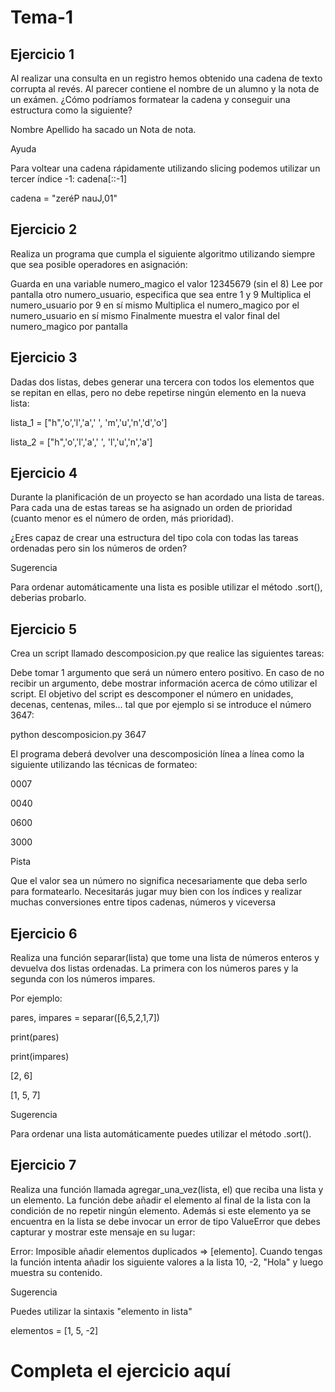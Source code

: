 # Tema-1
## Ejercicio 1
Al realizar una consulta en un registro hemos obtenido una cadena de texto corrupta al revés. Al parecer contiene el nombre de un alumno y la nota de un exámen. ¿Cómo podríamos formatear la cadena y conseguir una estructura como la siguiente?

Nombre Apellido ha sacado un Nota de nota.

Ayuda

Para voltear una cadena rápidamente utilizando slicing podemos utilizar un tercer índice -1: cadena[::-1]

cadena = "zeréP nauJ,01"



## Ejercicio 2
Realiza un programa que cumpla el siguiente algoritmo utilizando siempre que sea posible operadores en asignación:

Guarda en una variable numero_magico el valor 12345679 (sin el 8)
Lee por pantalla otro numero_usuario, especifica que sea entre 1 y 9
Multiplica el numero_usuario por 9 en sí mismo
Multiplica el numero_magico por el numero_usuario en sí mismo
Finalmente muestra el valor final del numero_magico por pantalla


## Ejercicio 3
Dadas dos listas, debes generar una tercera con todos los elementos que se repitan en ellas, pero no debe repetirse ningún elemento en la nueva lista:

lista_1 = ["h",'o','l','a',' ', 'm','u','n','d','o']

lista_2 = ["h",'o','l','a',' ', 'l','u','n','a']



## Ejercicio 4
Durante la planificación de un proyecto se han acordado una lista de tareas. Para cada una de estas tareas se ha asignado un orden de prioridad (cuanto menor es el número de orden, más prioridad).

¿Eres capaz de crear una estructura del tipo cola con todas las tareas ordenadas pero sin los números de orden?

Sugerencia

Para ordenar automáticamente una lista es posible utilizar el método .sort(), deberias probarlo.



## Ejercicio 5
Crea un script llamado descomposicion.py que realice las siguientes tareas:

Debe tomar 1 argumento que será un número entero positivo.
En caso de no recibir un argumento, debe mostrar información acerca de cómo utilizar el script.
El objetivo del script es descomponer el número en unidades, decenas, centenas, miles... tal que por ejemplo si se introduce el número 3647:

python descomposicion.py 3647

El programa deberá devolver una descomposición línea a línea como la siguiente utilizando las técnicas de formateo:

0007

0040

0600

3000

Pista

Que el valor sea un número no significa necesariamente que deba serlo para formatearlo. Necesitarás jugar muy bien con los índices y realizar muchas conversiones entre tipos cadenas, números y viceversa



## Ejercicio 6
Realiza una función separar(lista) que tome una lista de números enteros y devuelva dos listas ordenadas. La primera con los números pares y la segunda con los números impares.

Por ejemplo:

pares, impares = separar([6,5,2,1,7])

print(pares)

print(impares)

[2, 6]

[1, 5, 7]

Sugerencia

Para ordenar una lista automáticamente puedes utilizar el método .sort().



## Ejercicio 7
Realiza una función llamada agregar_una_vez(lista, el) que reciba una lista y un elemento. La función debe añadir el elemento al final de la lista con la condición de no repetir ningún elemento. Además si este elemento ya se encuentra en la lista se debe invocar un error de tipo ValueError que debes capturar y mostrar este mensaje en su lugar:

Error: Imposible añadir elementos duplicados => [elemento].
Cuando tengas la función intenta añadir los siguiente valores a la lista 10, -2, "Hola" y luego muestra su contenido.

Sugerencia

Puedes utilizar la sintaxis "elemento in lista"

elementos = [1, 5, -2]
 
# Completa el ejercicio aquí
